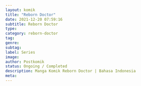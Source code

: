 ```yaml
---
layout: komik
title: "Reborn Doctor"
date: 2021-12-20 07:59:16
subtitle: Reborn Doctor
type: 
category: reborn-doctor
tag: 
genre: 
subtag: 
label: Series
image: 
author: Postkomik
status: Ongoing / Completed
description: Manga Komik Reborn Doctor | Bahasa Indonesia
meta: 
---
```

